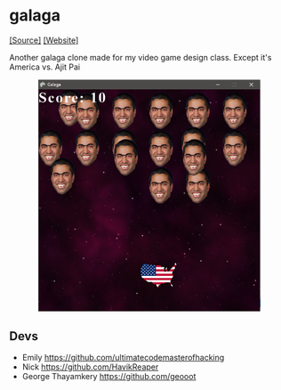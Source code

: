 # galaga
[[Source]](https://github.com/geooot/galaga)  [[Website]](https://geooot.com/galaga)

Another galaga clone made for my video game design class. Except it's America vs. Ajit Pai

<p align="center"><img src="screenshot.png" width="400"/></p>

## Devs
- Emily https://github.com/ultimatecodemasterofhacking
- Nick https://github.com/HavikReaper
- George Thayamkery https://github.com/geooot
